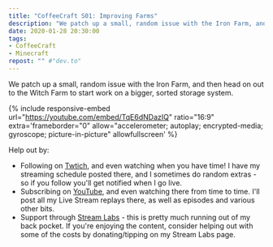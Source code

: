```yaml
---
title: "CoffeeCraft S01: Improving Farms"
description: "We patch up a small, random issue with the Iron Farm, and then head on out to the Witch Farm to start work on a bigger, sorted storage system."
date: 2020-01-28 20:30:00
tags:
- CoffeeCraft
- Minecraft
repost: "" #"dev.to"
---
```


We patch up a small, random issue with the Iron Farm, and then head on out to the Witch Farm to start work on a bigger, sorted storage system.
<!--more-->

{% include responsive-embed url="https://youtube.com/embed/TqE6dNDazIQ" ratio="16:9" extra='frameborder="0" allow="accelerometer; autoplay; encrypted-media; gyroscope; picture-in-picture" allowfullscreen' %}

Help out by:
 * Following on [Twtich](https://twitch.tv/AnonJr_Live), and even watching when you have time! I have my streaming schedule posted there, and I sometimes do random extras - so if you follow you'll get notified when I go live.
 * Subscribing on [YouTube](http://www.youtube.com/channel/UCXafqhKHbkSUIrq0LAuu0tw), and even watching there from time to time. I'll post all my Live Stream replays there, as well as episodes and various other bits.
 * Support through [Stream Labs](https://streamlabs.com/anonjr_live) - this is pretty much running out of my back pocket. If you're enjoying the content, consider helping out with some of the costs by donating/tipping on my Stream Labs page.